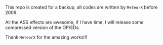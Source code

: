 This repo is created for a backup, all codes are written by `MeteorX` before 2009.

All the ASS effects are awesome, if I have time, I will release some compressed version of the OP/EDs.

Thank `MeteorX` for the amazing works!!!
